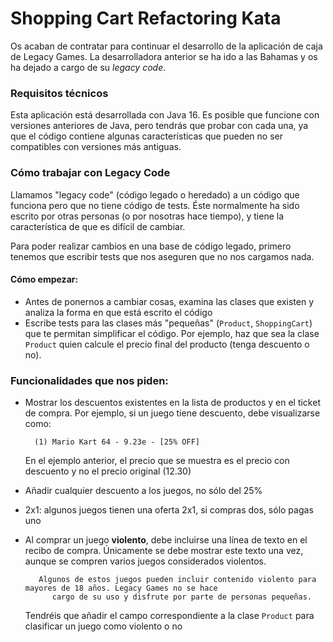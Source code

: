 # Shopping Cart Refactoring Kata

Os acaban de contratar para continuar el desarrollo de la aplicación de caja de Legacy Games. La desarrolladora anterior se
ha ido a las Bahamas y os ha dejado a cargo de su _legacy code_.

### Requisitos técnicos

Esta aplicación está desarrollada con Java 16. Es posible que funcione con versiones anteriores de Java, pero tendrás que probar con cada una, ya que el
código contiene algunas características que pueden no ser compatibles con versiones más antiguas.


### Cómo trabajar con Legacy Code

Llamamos "legacy code" (código legado o heredado) a un código que funciona pero que no tiene código de tests. Éste normalmente
ha sido escrito por otras personas (o por nosotras hace tiempo), y tiene la característica de que es difícil de cambiar.

Para poder realizar cambios en una base de código legado, primero tenemos que escribir tests que nos aseguren que no nos cargamos nada.

#### Cómo empezar:

- Antes de ponernos a cambiar cosas, examina las clases que existen y analiza la forma en que está escrito el código
- Escribe tests para las clases más "pequeñas" (`Product`, `ShoppingCart`) que te permitan simplificar el código. Por ejemplo, haz que sea la clase `Product` quien calcule el precio final del producto (tenga descuento o no).


### Funcionalidades que nos piden: 

- Mostrar los descuentos existentes en la lista de productos y en el ticket de compra. Por ejemplo, si un juego tiene descuento, debe visualizarse como:
  ```
    (1) Mario Kart 64 - 9.23e - [25% OFF]
  ```
  En el ejemplo anterior, el precio que se muestra es el precio con descuento y no el precio original (12.30)  

- Añadir cualquier descuento a los juegos, no sólo del 25%
- 2x1: algunos juegos tienen una oferta 2x1, si compras dos, sólo pagas uno
- Al comprar un juego **violento**, debe incluirse una línea de texto en el recibo de compra. Únicamente se debe mostrar
  este texto una vez, aunque se compren varios juegos considerados violentos.
  ``` 
     Algunos de estos juegos pueden incluir contenido violento para mayores de 18 años. Legacy Games no se hace
        cargo de su uso y disfrute por parte de personas pequeñas. 
  ```
  Tendréis que añadir el campo correspondiente a la clase `Product` para clasificar un juego como violento o no